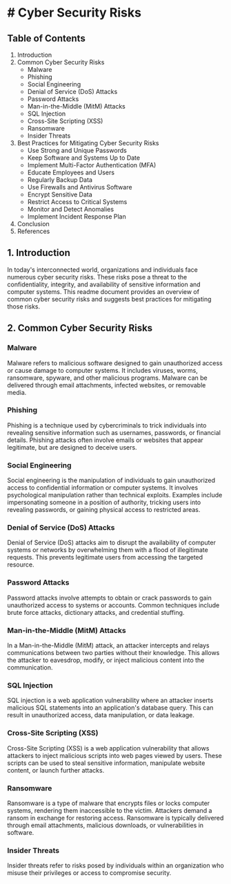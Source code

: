 # # Cyber Security Risks

## Table of Contents
1. Introduction
2. Common Cyber Security Risks
    - Malware
    - Phishing
    - Social Engineering
    - Denial of Service (DoS) Attacks
    - Password Attacks
    - Man-in-the-Middle (MitM) Attacks
    - SQL Injection
    - Cross-Site Scripting (XSS)
    - Ransomware
    - Insider Threats
3. Best Practices for Mitigating Cyber Security Risks
    - Use Strong and Unique Passwords
    - Keep Software and Systems Up to Date
    - Implement Multi-Factor Authentication (MFA)
    - Educate Employees and Users
    - Regularly Backup Data
    - Use Firewalls and Antivirus Software
    - Encrypt Sensitive Data
    - Restrict Access to Critical Systems
    - Monitor and Detect Anomalies
    - Implement Incident Response Plan
4. Conclusion
5. References

## 1. Introduction
In today's interconnected world, organizations and individuals face numerous cyber security risks. These risks pose a threat to the confidentiality, integrity, and availability of sensitive information and computer systems. This readme document provides an overview of common cyber security risks and suggests best practices for mitigating those risks.

## 2. Common Cyber Security Risks

### Malware
Malware refers to malicious software designed to gain unauthorized access or cause damage to computer systems. It includes viruses, worms, ransomware, spyware, and other malicious programs. Malware can be delivered through email attachments, infected websites, or removable media.

### Phishing
Phishing is a technique used by cybercriminals to trick individuals into revealing sensitive information such as usernames, passwords, or financial details. Phishing attacks often involve emails or websites that appear legitimate, but are designed to deceive users.

### Social Engineering
Social engineering is the manipulation of individuals to gain unauthorized access to confidential information or computer systems. It involves psychological manipulation rather than technical exploits. Examples include impersonating someone in a position of authority, tricking users into revealing passwords, or gaining physical access to restricted areas.

### Denial of Service (DoS) Attacks
Denial of Service (DoS) attacks aim to disrupt the availability of computer systems or networks by overwhelming them with a flood of illegitimate requests. This prevents legitimate users from accessing the targeted resource.

### Password Attacks
Password attacks involve attempts to obtain or crack passwords to gain unauthorized access to systems or accounts. Common techniques include brute force attacks, dictionary attacks, and credential stuffing.

### Man-in-the-Middle (MitM) Attacks
In a Man-in-the-Middle (MitM) attack, an attacker intercepts and relays communications between two parties without their knowledge. This allows the attacker to eavesdrop, modify, or inject malicious content into the communication.

### SQL Injection
SQL injection is a web application vulnerability where an attacker inserts malicious SQL statements into an application's database query. This can result in unauthorized access, data manipulation, or data leakage.

### Cross-Site Scripting (XSS)
Cross-Site Scripting (XSS) is a web application vulnerability that allows attackers to inject malicious scripts into web pages viewed by users. These scripts can be used to steal sensitive information, manipulate website content, or launch further attacks.

### Ransomware
Ransomware is a type of malware that encrypts files or locks computer systems, rendering them inaccessible to the victim. Attackers demand a ransom in exchange for restoring access. Ransomware is typically delivered through email attachments, malicious downloads, or vulnerabilities in software.

### Insider Threats
Insider threats refer to risks posed by individuals within an organization who misuse their privileges or access to compromise security. 
